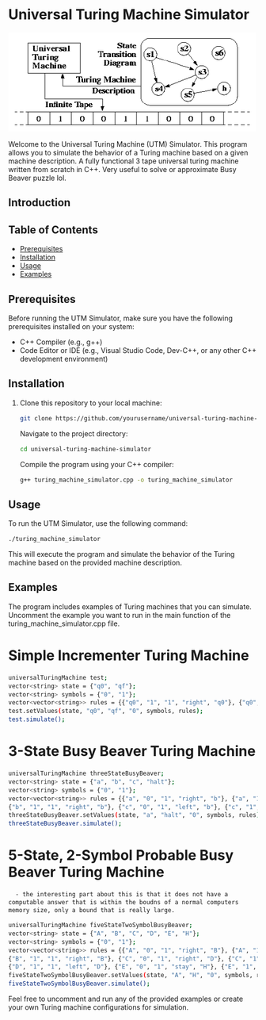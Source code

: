# Universal Turing Machine Simulator

<img src="https://github.com/SriLikesToSing/universalTuringMachineC-/blob/main/turing.gif" width="500" height="200">

Welcome to the Universal Turing Machine (UTM) Simulator. This program allows you to simulate the behavior of a Turing machine based on a given machine description.
A fully functional 3 tape universal turing machine written from scratch in C++. Very useful to solve or approximate Busy Beaver puzzle lol.

## Introduction


## Table of Contents

- [Prerequisites](#prerequisites)
- [Installation](#installation)
- [Usage](#usage)
- [Examples](#examples)

## Prerequisites

Before running the UTM Simulator, make sure you have the following prerequisites installed on your system:

- C++ Compiler (e.g., g++)
- Code Editor or IDE (e.g., Visual Studio Code, Dev-C++, or any other C++ development environment)

## Installation

1. Clone this repository to your local machine:

   ```bash
   git clone https://github.com/yourusername/universal-turing-machine-simulator.git
   ```
   Navigate to the project directory:

   ```bash
   cd universal-turing-machine-simulator
   ```
   Compile the program using your C++ compiler:
   ```bash
   g++ turing_machine_simulator.cpp -o turing_machine_simulator
   ```
## Usage

   To run the UTM Simulator, use the following command:

   ```bash
   ./turing_machine_simulator
   ```
   This will execute the program and simulate the behavior of the Turing machine based on the provided machine description.

## Examples

   The program includes examples of Turing machines that you can simulate. Uncomment the example you want to run in the main function of the turing_machine_simulator.cpp file.

   # Simple Incrementer Turing Machine
   ```bash
   universalTuringMachine test;
   vector<string> state = {"q0", "qf"};
   vector<string> symbols = {"0", "1"};
   vector<vector<string>> rules = {{"q0", "1", "1", "right", "q0"}, {"q0", "0", "1", "stay", "qf"}};
   test.setValues(state, "q0", "qf", "0", symbols, rules);
   test.simulate();
   ```

   # 3-State Busy Beaver Turing Machine
   ```bash
   universalTuringMachine threeStateBusyBeaver;
   vector<string> state = {"a", "b", "c", "halt"};
   vector<string> symbols = {"0", "1"};
   vector<vector<string>> rules = {{"a", "0", "1", "right", "b"}, {"a", "1", "1", "left", "c"}, {"b", "0", "1", "left", "a"},
   {"b", "1", "1", "right", "b"}, {"c", "0", "1", "left", "b"}, {"c", "1", "1", "stay", "halt"}};
   threeStateBusyBeaver.setValues(state, "a", "halt", "0", symbols, rules);
   threeStateBusyBeaver.simulate();
   ```

   # 5-State, 2-Symbol Probable Busy Beaver Turing Machine
      - the interesting part about this is that it does not have a computable answer that is within the boudns of a normal computers memory size, only a bound that is really large. 
   ```bash
   universalTuringMachine fiveStateTwoSymbolBusyBeaver;
   vector<string> state = {"A", "B", "C", "D", "E", "H"};
   vector<string> symbols = {"0", "1"};
   vector<vector<string>> rules = {{"A", "0", "1", "right", "B"}, {"A", "1", "1", "left", "C"}, {"B", "0", "1", "right", "C"},
   {"B", "1", "1", "right", "B"}, {"C", "0", "1", "right", "D"}, {"C", "1", "0", "left", "E"}, {"D", "0", "1", "left", "A"},
   {"D", "1", "1", "left", "D"}, {"E", "0", "1", "stay", "H"}, {"E", "1", "0", "left", "A"}};
   fiveStateTwoSymbolBusyBeaver.setValues(state, "A", "H", "0", symbols, rules);
   fiveStateTwoSymbolBusyBeaver.simulate();
```

Feel free to uncomment and run any of the provided examples or create your own Turing machine configurations for simulation.


   

   

